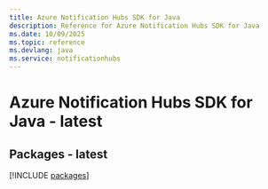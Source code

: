 ```yaml
---
title: Azure Notification Hubs SDK for Java
description: Reference for Azure Notification Hubs SDK for Java
ms.date: 10/09/2025
ms.topic: reference
ms.devlang: java
ms.service: notificationhubs
---
```

# Azure Notification Hubs SDK for Java - latest
## Packages - latest
[!INCLUDE [packages](notification-hubs-index.md)]
